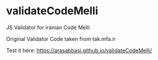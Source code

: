 # validateCodeMelli
JS Validator for iranian Code Melli


Original Validator Code taken from tak.mfa.ir

Test it here: https://arasabbasi.github.io/validateCodeMelli/
